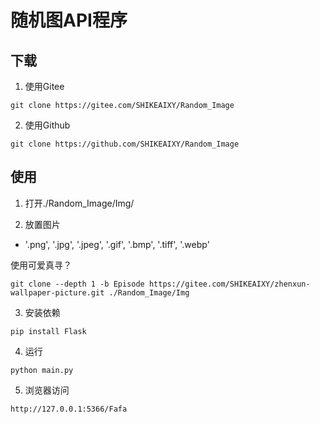 # 随机图API程序

## 下载

1. 使用Gitee
```
git clone https://gitee.com/SHIKEAIXY/Random_Image
```

2. 使用Github
```
git clone https://github.com/SHIKEAIXY/Random_Image
```

## 使用

1. 打开./Random_Image/Img/

2. 放置图片
 - '.png', '.jpg', '.jpeg', '.gif', '.bmp', '.tiff', '.webp'

使用可爱真寻？

```
git clone --depth 1 -b Episode https://gitee.com/SHIKEAIXY/zhenxun-wallpaper-picture.git ./Random_Image/Img
```

3. 安装依赖

```
pip install Flask
```

4. 运行

```
python main.py
```

5. 浏览器访问

```
http://127.0.0.1:5366/Fafa
```


